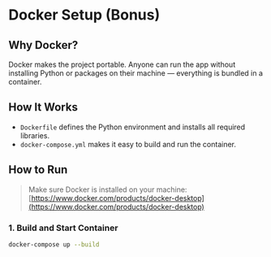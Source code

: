 #  Docker Setup (Bonus)

## Why Docker?

Docker makes the project portable. Anyone can run the app without installing Python or packages on their machine — everything is bundled in a container.

## How It Works

- `Dockerfile` defines the Python environment and installs all required libraries.
- `docker-compose.yml` makes it easy to build and run the container.

## How to Run

> Make sure Docker is installed on your machine: [https://www.docker.com/products/docker-desktop](https://www.docker.com/products/docker-desktop)

### 1. Build and Start Container

```bash
docker-compose up --build
